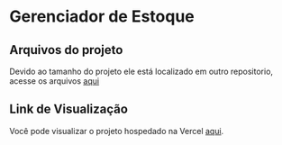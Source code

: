 # **Gerenciador de Estoque**  
## **Arquivos do projeto**  
Devido ao tamanho do projeto ele está localizado em outro repositorio, acesse os arquivos [aqui](https://github.com/Joao-Victor1213/Controle_de_estoque')
## **Link de Visualização**  
Você pode visualizar o projeto hospedado na Vercel [aqui](https://controle-de-estoque-seven.vercel.app/).

